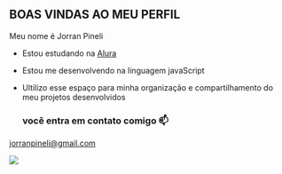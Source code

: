 ## BOAS VINDAS AO MEU PERFIL 

 Meu nome é Jorran Pineli

 - Estou estudando na [Alura](https://www.alura.com.br)
 - Estou me desenvolvendo na linguagem javaScript
 - Ultilizo esse espaço para minha organização e compartilhamento do meu projetos desenvolvidos

   ### você entra em contato comigo 📫

jorranpineli@gmail.com

![](https://media.tenor.com/PwuYxJ8aNSkAAAAM/nortinf-rastreador.gif)

